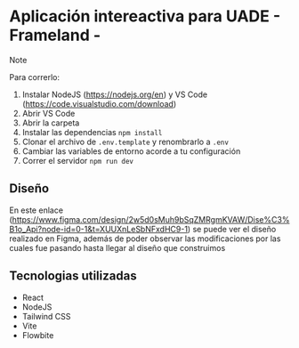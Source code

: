 # Aplicación intereactiva para UADE - Frameland -

> [!NOTE]
> Para correrlo:
> 1. Instalar NodeJS (https://nodejs.org/en) y VS Code (https://code.visualstudio.com/download)
> 2. Abrir VS Code
> 3. Abrir la carpeta
> 4. Instalar las dependencias `npm install`
> 5. Clonar el archivo de `.env.template` y renombrarlo a `.env`
> 6. Cambiar las variables de entorno acorde a tu configuración
> 7. Correr el servidor `npm run dev`



## Diseño
En este enlace (https://www.figma.com/design/2w5d0sMuh9bSqZMRgmKVAW/Dise%C3%B1o_Api?node-id=0-1&t=XUUXnLeSbNFxdHC9-1) se puede ver el diseño realizado en Figma, además de poder observar las modificaciones por las cuales fue pasando hasta llegar al diseño que construimos


## Tecnologias utilizadas
- React
- NodeJS
- Tailwind CSS
- Vite
- Flowbite

